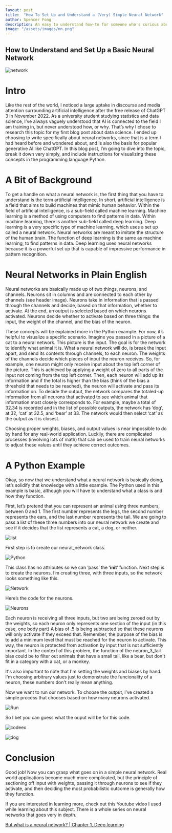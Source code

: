 ```yaml
---
layout: post
title:  "How To Set Up and Understand a (Very) Simple Neural Network"
author: Spencer Fong
description: An easy to understand how-to for someone who's curious about neural networks
image: "/assets/images/nn.png"
---
```

## How to Understand and Set Up a Basic Neural Network

![network](/assets/images/nn.png)

# Intro

Like the rest of the world, I noticed a large uptake in discourse and media attention surrounding artificial intelligence after the free release of ChatGPT 3 in November 2022. As a university student studying statistics and data science, I’ve always vaguely understood that AI is connected to the field I am training in, but never understood how, or why. That’s why I chose to research this topic for my first blog post about data science. I ended up choosing to write specifically about neural networks, since that is a term I had heard before and wondered about, and is also the basis for popular generative AI like ChatGPT.
In this blog post, I’m going to dive into the topic, break it down very simply, and include instructions for visualizing these concepts in the programming language Python.

# A Bit of Background

To get a handle on what a neural network is, the first thing that you have to understand is the term artificial intelligence. In short, artificial intelligence is a field that aims to build machines that mimic human behavior. Within the field of artificial intelligence, is a sub-field called machine learning. Machine learning is a method of using computers to find patterns in data. Within machine learning, there is another sub-field called deep learning. Deep learning is a very specific type of machine learning, which uses a set up called a neural network. Neural networks are meant to imitate the structure of the human brain. The function of deep learning is the same as machine learning, to find patterns in data. Deep learning uses neural networks because it is a powerful set up that is capable of impressive performance in pattern recognition.

# Neural Networks in Plain English

Neural networks are basically made up of two things, neurons, and channels. Neurons sit in columns and are connected to each other by channels (see header image). Neurons take in information that is passed through the channels and decide, based on that information, whether to activate. At the end, an output is selected based on which neurons activated. Neurons decide whether to activate based on three things: the input, the weight of the channel, and the bias of the neuron.

These concepts will be explained more in the Python example. For now, it’s helpful to visualize a specific scenario. Imagine you passed in a picture of a cat to a neural network. This picture is the input. The goal is for the network to identify what animal it is. What a neural network will do, is break the input apart, and send its contents through channels, to each neuron. The weights of the channels decide which pieces of input the neuron receives. So, for example, one neuron might only receive input about the top left corner of the picture. This is achieved by applying a weight of zero to all parts of the input not coming from the top left corner. Then, each neuron will add up its information and if the total is higher than the bias (think of the bias a threshold that needs to be reached), the neuron will activate and pass its information on. To decide the output, the network compares the totaled-up information from all neurons that activated to see which animal that information most closely corresponds to. For example, maybe a total of 32.34 is recorded and in the list of possible outputs, the network has ‘dog’, at 32, ‘cat’ at 32.5, and ‘bear’ at 33. The network would then select ‘cat’ as the output as it is closest.

Choosing proper weights, biases, and output values is near impossible to do by hand for any real-world application. Luckily, there are complicated processes (involving lots of math) that can be used to train neural networks to adjust these values until they achieve correct outcomes.

# A Python Example

Okay, so now that we understand what a neural network is basically doing, let’s solidify that knowledge with a little example. The Python used in this example is basic, although you will have to understand what a class is and how they function.

First, let’s pretend that you can represent an animal using three numbers, between 0 and 1. The first number represents the legs, the second number represents the ears, and the last number represents the tail. We are going to pass a list of these three numbers into our neural network we create and see if it decides that the list represents a cat, a dog, or neither.

![list](/assets/images/listex.png)

First step is to create our neural_network class.

![Python](/assets/images/pic1.png)

This class has no attributes so we can ‘pass’ the ‘__init__’ function. Next step is to create the neurons. I’m creating three, with three inputs, so the network looks something like this.

![Network](/assets/images/eximagenn.png)

Here’s the code for the neurons.

![Neurons](/assets/images/neurons.png)

Each neuron is receiving all three inputs, but two are being zeroed out by the weights, so each neuron only represents one section of the input (in this case, one body part) A bias of .5 is being subtracted so that these neurons will only activate if they exceed that. Remember, the purpose of the bias is to add a minimum level that must be reached for the neuron to activate. This way, the neuron is protected from activation by input that is not sufficiently important. In the context of this problem, the function of the neuron_3_tail bias could be to filter out animals that have a small tail, like a bear, but don't fit in a category with a cat, or a monkey.

It's also important to note that I'm setting the weights and biases by hand. I'm choosing arbitrary values just to demonstrate the funcionality of a neuron, these numbers don't really mean anything.

Now we want to run our network. To choose the output, I’ve created a simple process that chooses based on how many neurons activated.

![Run](/assets/images/runnetwork.png)

So I bet you can guess what the ouput will be for this code.

![codeex](/assets/images/codeex.png)

![dog](/assets/images/isadog.png)

# Conclusion

Good job! Now you can grasp what goes on in a simple neural network. Real world applications become much more complicated, but the principle of sectioning off input with weights, passing it through neurons to see if they activate, and then deciding the most probabilistic outcome is generally how they function.

If you are interested in learning more, check out this Youtube video I used while learning about this subject. There is a whole series on neural networks that goes very in depth.

[But what is a neural network? | Chapter 1, Deep learning](https://youtu.be/aircAruvnKk?si=zqvPFiH46u5yNNF8)

